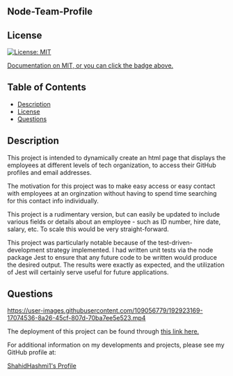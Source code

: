 # <Node-Team-Profile>

## Node-Team-Profile

## License

[![License: MIT](https://img.shields.io/badge/License-MIT-yellow.svg)](https://opensource.org/licenses/MIT)

<p><a href="https://opensource.org/licenses/MIT">Documentation on MIT, or you can click the badge above.</a><p>

  ## Table of Contents

  - [Description](#description)
  - [License](#license)
  - [Questions](#questions)

  ## Description

This project is intended to dynamically create an html page that displays the employees at different levels of tech organization, to access their GitHub profiles and email addresses.
<p>The motivation for this project was to make easy access or easy contact with employees at an orginzation without having to spend time searching for this contact info individually.</p>
<p>This project is a rudimentary version, but can easily be updated to include various fields or details about an employee - such as ID number, hire date, salary, etc. To scale this would be very straight-forward.</p>
<p>This project was particularly notable because of the test-driven-development strategy implemented. I had written unit tests via the node package Jest to ensure that any future code to be written would produce the desired output. The results were exactly as expected, and the utilization of Jest will certainly serve useful for future applications.</p>

  ## Questions


https://user-images.githubusercontent.com/109056779/192923169-17074536-8a26-45cf-807d-70ba7ee5e523.mp4


  The deployment of this project can be found through <a href="https://drive.google.com/file/d/1kIOHo29GVZHmxnDdoeGkwNVEFtLaPF5M/view?usp=sharing">this link here.</a>

  For additional information on my developments and projects, please see my GitHub profile at:
  <p><a href="https://www.github.com/ShahidHashmi1">ShahidHashmi1's Profile</a></p>
  
